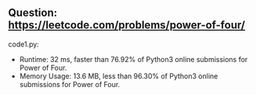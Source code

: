 ## Question: https://leetcode.com/problems/power-of-four/

code1.py:
* Runtime: 32 ms, faster than 76.92% of Python3 online submissions for Power of Four.
* Memory Usage: 13.6 MB, less than 96.30% of Python3 online submissions for Power of Four.